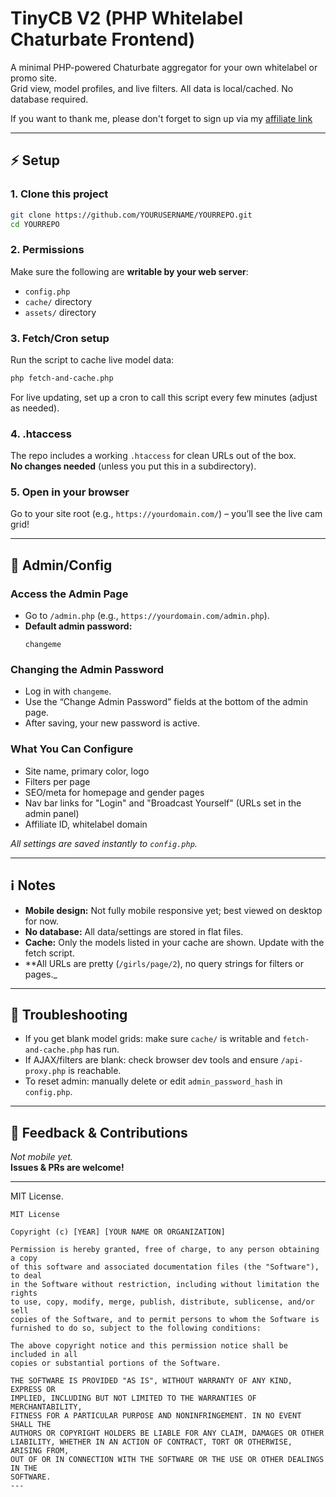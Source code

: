 # TinyCB V2 (PHP Whitelabel Chaturbate Frontend)

A minimal PHP-powered Chaturbate aggregator for your own whitelabel or promo site.  
Grid view, model profiles, and live filters. All data is local/cached. No database required.

If you want to thank me, please don't forget to sign up via my [affiliate link](https://chaturbate.com/in/?tour=9O7D&campaign=2DLMP&track=default)

---

## ⚡️ Setup

### 1. **Clone this project**
```bash
git clone https://github.com/YOURUSERNAME/YOURREPO.git
cd YOURREPO
```

### 2. **Permissions**
Make sure the following are **writable by your web server**:
- `config.php`
- `cache/` directory
- `assets/` directory

### 3. **Fetch/Cron setup**
Run the script to cache live model data:
```bash
php fetch-and-cache.php
```
For live updating, set up a cron to call this script every few minutes (adjust as needed).

### 4. **.htaccess**
The repo includes a working `.htaccess` for clean URLs out of the box.  
**No changes needed** (unless you put this in a subdirectory).

### 5. **Open in your browser**  
Go to your site root (e.g., `https://yourdomain.com/`) – you’ll see the live cam grid!

---

## 🔑 Admin/Config

### **Access the Admin Page**
- Go to `/admin.php` (e.g., `https://yourdomain.com/admin.php`).
- **Default admin password:**  
  ```
  changeme
  ```

### **Changing the Admin Password**
- Log in with `changeme`.
- Use the “Change Admin Password” fields at the bottom of the admin page.
- After saving, your new password is active.

### **What You Can Configure**
- Site name, primary color, logo
- Filters per page
- SEO/meta for homepage and gender pages
- Nav bar links for "Login" and "Broadcast Yourself" (URLs set in the admin panel)
- Affiliate ID, whitelabel domain

_All settings are saved instantly to `config.php`._

---

## ℹ️ Notes

- **Mobile design:** Not fully mobile responsive yet; best viewed on desktop for now.
- **No database:** All data/settings are stored in flat files.
- **Cache:** Only the models listed in your cache are shown. Update with the fetch script.
- **All URLs are pretty (`/girls/page/2`), no query strings for filters or pages._

---

## 🤔 Troubleshooting

- If you get blank model grids: make sure `cache/` is writable and `fetch-and-cache.php` has run.
- If AJAX/filters are blank: check browser dev tools and ensure `/api-proxy.php` is reachable.
- To reset admin: manually delete or edit `admin_password_hash` in `config.php`.

---

## 💬 Feedback & Contributions

*Not mobile yet.*  
**Issues & PRs are welcome!**

---

MIT License.
```
MIT License

Copyright (c) [YEAR] [YOUR NAME OR ORGANIZATION]

Permission is hereby granted, free of charge, to any person obtaining a copy
of this software and associated documentation files (the "Software"), to deal
in the Software without restriction, including without limitation the rights
to use, copy, modify, merge, publish, distribute, sublicense, and/or sell
copies of the Software, and to permit persons to whom the Software is
furnished to do so, subject to the following conditions:

The above copyright notice and this permission notice shall be included in all
copies or substantial portions of the Software.

THE SOFTWARE IS PROVIDED "AS IS", WITHOUT WARRANTY OF ANY KIND, EXPRESS OR
IMPLIED, INCLUDING BUT NOT LIMITED TO THE WARRANTIES OF MERCHANTABILITY,
FITNESS FOR A PARTICULAR PURPOSE AND NONINFRINGEMENT. IN NO EVENT SHALL THE
AUTHORS OR COPYRIGHT HOLDERS BE LIABLE FOR ANY CLAIM, DAMAGES OR OTHER
LIABILITY, WHETHER IN AN ACTION OF CONTRACT, TORT OR OTHERWISE, ARISING FROM,
OUT OF OR IN CONNECTION WITH THE SOFTWARE OR THE USE OR OTHER DEALINGS IN THE
SOFTWARE.
---
